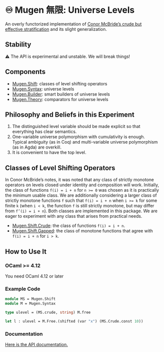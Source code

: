 # ♾️ Mugen 無限: Universe Levels

An overly functorized implementation of [Conor McBride’s crude but effective stratification](https://personal.cis.strath.ac.uk/conor.mcbride/Crude.pdf) and its slight generalization.

## Stability

⚠ The API is experimental and unstable. We will break things!

## Components

- [Mugen.Shift](https://redprl.org/mugen/mugen/Mugen/Shift): classes of level shifting operators
- [Mugen.Syntax](https://redprl.org/mugen/mugen/Mugen/Syntax): universe levels
- [Mugen.Builder](https://redprl.org/mugen/mugen/Mugen/Builder): smart builders of universe levels
- [Mugen.Theory](https://redprl.org/mugen/mugen/Mugen/Theory): comparators for universe levels

## Philosophy and Beliefs in this Experiment

1. The distinguished level variable should be made explicit so that everything has clear semantics.
2. One-variable universe polymorphism with cumulativity is enough. Typical ambiguity (as in Coq) and multi-variable universe polymorphism (as in Agda) are overkill.
3. It is convenient to have the top level.

## Classes of Level Shifting Operators

In Conor McBride’s notes, it was noted that any class of strictly monotone operators on levels closed under identity and composition will work. Initially, the class of functions `f(i) = i + n` for `n >= 0` was chosen as it is practically the minimum usable class. We are additionally considering a larger class of strictly monotone functions `f` such that `f(i) = i + n` when `i >= k` for some finite `k` (when `i < k`, the function `f` is still strictly monotone, but may differ from `f’(i) = i + n`). Both classes are implemented in this package. We are eager to experiment with any class that arises from practical needs.

- [Mugen.Shift.Crude](https://redprl.org/mugen/mugen/Mugen/Shift/Crude): the class of functions `f(i) = i + n`.
- [Mugen.Shift.Gapped](https://redprl.org/mugen/mugen/Mugen/Shift/Gapped): the class of monotone functions that agree with `f(i) = i + n` for `i > k`.

## How to Use It

### OCaml >= 4.12

You need OCaml 4.12 or later

### Example Code

```ocaml
module MS = Mugen.Shift
module M = Mugen.Syntax

type ulevel = (MS.crude, string) M.free

let l : ulevel = M.Free.(shifted (var "x") (MS.Crude.const 10))
```

### Documentation

[Here is the API documentation.](https://redprl.org/mugen/mugen/Mugen)
